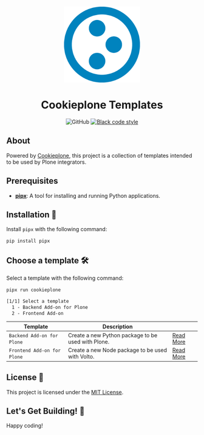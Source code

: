 <p align="center">
    <img alt="Plone Logo" width="200px" src="https://raw.githubusercontent.com/plone/.github/main/plone-logo.png">
</p>

<h1 align="center">
  Cookieplone Templates
</h1>

<div align="center">

![GitHub](https://img.shields.io/github/license/plone/cookiecutter-plone)
[![Black code style](https://img.shields.io/badge/code%20style-black-000000.svg)](https://github.com/ambv/black)

</div>

## About

Powered by [Cookieplone](https://github.com/plone/cookieplone "Link to the GitHub repository of Cookieplone"), this project is a collection of templates intended to be used by Plone integrators.

## Prerequisites

- **[pipx](https://pipx.pypa.io/stable/ "Link to the website of pipx")**: A tool for installing and running Python applications.

## Installation 💾

Install `pipx` with the following command:

```shell
pip install pipx
```

## Choose a template 🛠️

Select a template with the following command:

```shell
pipx run cookieplone
```

```text
[1/1] Select a template
  1 - Backend Add-on for Plone
  2 - Frontend Add-on
```

| Template | Description |  |
| --------- | --------- | --------- |
| `Backend Add-on for Plone`  | Create a new Python package to be used with Plone. | [Read More](./backend_addon/README.md) |
| `Frontend Add-on for Plone`  | Create a new Node package to be used with Volto. | [Read More](./frontend_addon/README.md) |

## License 📜

This project is licensed under the [MIT License](/LICENSE).

## Let's Get Building! 🚀

Happy coding!
